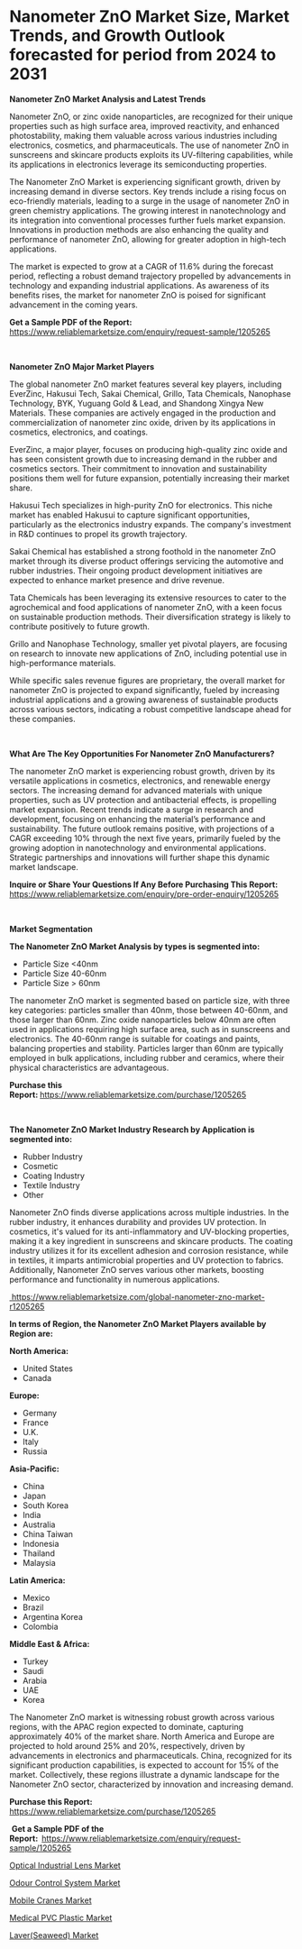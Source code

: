 <p><h1>Nanometer ZnO Market Size, Market Trends, and Growth Outlook forecasted for period from 2024 to 2031</h1></p><p><strong>Nanometer ZnO Market Analysis and Latest Trends</strong></p>
<p><p>Nanometer ZnO, or zinc oxide nanoparticles, are recognized for their unique properties such as high surface area, improved reactivity, and enhanced photostability, making them valuable across various industries including electronics, cosmetics, and pharmaceuticals. The use of nanometer ZnO in sunscreens and skincare products exploits its UV-filtering capabilities, while its applications in electronics leverage its semiconducting properties.</p><p>The Nanometer ZnO Market is experiencing significant growth, driven by increasing demand in diverse sectors. Key trends include a rising focus on eco-friendly materials, leading to a surge in the usage of nanometer ZnO in green chemistry applications. The growing interest in nanotechnology and its integration into conventional processes further fuels market expansion. Innovations in production methods are also enhancing the quality and performance of nanometer ZnO, allowing for greater adoption in high-tech applications.</p><p>The market is expected to grow at a CAGR of 11.6% during the forecast period, reflecting a robust demand trajectory propelled by advancements in technology and expanding industrial applications. As awareness of its benefits rises, the market for nanometer ZnO is poised for significant advancement in the coming years.</p></p>
<p><strong>Get a Sample PDF of the Report:&nbsp;</strong> <a href="https://www.reliablemarketsize.com/enquiry/request-sample/1205265?utm_campaign=1131&utm_medium=2&utm_source=Github&utm_content=ia&utm_term=16102024&utm_id=nanometer-zno">https://www.reliablemarketsize.com/enquiry/request-sample/1205265</a></p>
<p>&nbsp;</p>
<p><strong>Nanometer ZnO Major Market Players</strong></p>
<p><p>The global nanometer ZnO market features several key players, including EverZinc, Hakusui Tech, Sakai Chemical, Grillo, Tata Chemicals, Nanophase Technology, BYK, Yuguang Gold & Lead, and Shandong Xingya New Materials. These companies are actively engaged in the production and commercialization of nanometer zinc oxide, driven by its applications in cosmetics, electronics, and coatings.</p><p>EverZinc, a major player, focuses on producing high-quality zinc oxide and has seen consistent growth due to increasing demand in the rubber and cosmetics sectors. Their commitment to innovation and sustainability positions them well for future expansion, potentially increasing their market share.</p><p>Hakusui Tech specializes in high-purity ZnO for electronics. This niche market has enabled Hakusui to capture significant opportunities, particularly as the electronics industry expands. The company's investment in R&D continues to propel its growth trajectory.</p><p>Sakai Chemical has established a strong foothold in the nanometer ZnO market through its diverse product offerings servicing the automotive and rubber industries. Their ongoing product development initiatives are expected to enhance market presence and drive revenue.</p><p>Tata Chemicals has been leveraging its extensive resources to cater to the agrochemical and food applications of nanometer ZnO, with a keen focus on sustainable production methods. Their diversification strategy is likely to contribute positively to future growth.</p><p>Grillo and Nanophase Technology, smaller yet pivotal players, are focusing on research to innovate new applications of ZnO, including potential use in high-performance materials.</p><p>While specific sales revenue figures are proprietary, the overall market for nanometer ZnO is projected to expand significantly, fueled by increasing industrial applications and a growing awareness of sustainable products across various sectors, indicating a robust competitive landscape ahead for these companies.</p></p>
<p>&nbsp;</p>
<p><strong>What Are The Key Opportunities For Nanometer ZnO Manufacturers?</strong></p>
<p><p>The nanometer ZnO market is experiencing robust growth, driven by its versatile applications in cosmetics, electronics, and renewable energy sectors. The increasing demand for advanced materials with unique properties, such as UV protection and antibacterial effects, is propelling market expansion. Recent trends indicate a surge in research and development, focusing on enhancing the material’s performance and sustainability. The future outlook remains positive, with projections of a CAGR exceeding 10% through the next five years, primarily fueled by the growing adoption in nanotechnology and environmental applications. Strategic partnerships and innovations will further shape this dynamic market landscape.</p></p>
<p><strong>Inquire or Share Your Questions If Any Before Purchasing This Report:</strong> <a href="https://www.reliablemarketsize.com/enquiry/pre-order-enquiry/1205265?utm_campaign=1131&utm_medium=2&utm_source=Github&utm_content=ia&utm_term=16102024&utm_id=nanometer-zno">https://www.reliablemarketsize.com/enquiry/pre-order-enquiry/1205265</a></p>
<p>&nbsp;</p>
<p><strong>Market Segmentation</strong></p>
<p><strong>The Nanometer ZnO Market Analysis by types is segmented into:</strong></p>
<p><ul><li>Particle Size <40nm</li><li>Particle Size 40-60nm</li><li>Particle Size > 60nm</li></ul></p>
<p><p>The nanometer ZnO market is segmented based on particle size, with three key categories: particles smaller than 40nm, those between 40-60nm, and those larger than 60nm. Zinc oxide nanoparticles below 40nm are often used in applications requiring high surface area, such as in sunscreens and electronics. The 40-60nm range is suitable for coatings and paints, balancing properties and stability. Particles larger than 60nm are typically employed in bulk applications, including rubber and ceramics, where their physical characteristics are advantageous.</p></p>
<p><strong>Purchase this Report:&nbsp;</strong><a href="https://www.reliablemarketsize.com/purchase/1205265?utm_campaign=1131&utm_medium=2&utm_source=Github&utm_content=ia&utm_term=16102024&utm_id=nanometer-zno">https://www.reliablemarketsize.com/purchase/1205265</a></p>
<p>&nbsp;</p>
<p><strong>The Nanometer ZnO Market Industry Research by Application is segmented into:</strong></p>
<p><ul><li>Rubber Industry</li><li>Cosmetic</li><li>Coating Industry</li><li>Textile Industry</li><li>Other</li></ul></p>
<p><p>Nanometer ZnO finds diverse applications across multiple industries. In the rubber industry, it enhances durability and provides UV protection. In cosmetics, it's valued for its anti-inflammatory and UV-blocking properties, making it a key ingredient in sunscreens and skincare products. The coating industry utilizes it for its excellent adhesion and corrosion resistance, while in textiles, it imparts antimicrobial properties and UV protection to fabrics. Additionally, Nanometer ZnO serves various other markets, boosting performance and functionality in numerous applications.</p></p>
<p><a href="https://www.reliablemarketsize.com/global-nanometer-zno-market-r1205265?utm_campaign=1131&utm_medium=2&utm_source=Github&utm_content=ia&utm_term=16102024&utm_id=nanometer-zno">&nbsp;https://www.reliablemarketsize.com/global-nanometer-zno-market-r1205265</a></p>
<p><strong>In terms of Region, the Nanometer ZnO Market Players available by Region are:</strong></p>
<p>
    <p> <strong> North America: </strong>
        <ul>
            <li>United States</li>
            <li>Canada</li>
        </ul>
        </p> 
    <p> <strong> Europe: </strong>
        <ul>
            <li>Germany</li>
            <li>France</li>
            <li>U.K.</li>
            <li>Italy</li>
            <li>Russia</li>
        </ul>
        </p> 
    <p> <strong> Asia-Pacific: </strong>
        <ul>
            <li>China</li>
            <li>Japan</li>
            <li>South Korea</li>
            <li>India</li>
            <li>Australia</li>
            <li>China Taiwan</li>
            <li>Indonesia</li>
            <li>Thailand</li>
            <li>Malaysia</li>
        </ul>
        </p> 
    <p> <strong> Latin America: </strong>
        <ul>
            <li>Mexico</li>
            <li>Brazil</li>
            <li>Argentina Korea</li>
            <li>Colombia</li>
        </ul>
        </p> 
    <p> <strong> Middle East & Africa: </strong>
        <ul>
            <li>Turkey</li>
            <li>Saudi</li>
            <li>Arabia</li>
            <li>UAE</li>
            <li>Korea</li>
        </ul>
    </p>
    </p>
<p><p>The Nanometer ZnO market is witnessing robust growth across various regions, with the APAC region expected to dominate, capturing approximately 40% of the market share. North America and Europe are projected to hold around 25% and 20%, respectively, driven by advancements in electronics and pharmaceuticals. China, recognized for its significant production capabilities, is expected to account for 15% of the market. Collectively, these regions illustrate a dynamic landscape for the Nanometer ZnO sector, characterized by innovation and increasing demand.</p></p>
<p><strong>Purchase this Report: </strong><a href="https://www.reliablemarketsize.com/purchase/1205265?utm_campaign=1131&utm_medium=2&utm_source=Github&utm_content=ia&utm_term=16102024&utm_id=nanometer-zno">https://www.reliablemarketsize.com/purchase/1205265</a></p>
<p>&nbsp;<strong>Get a Sample PDF of the Report:&nbsp;&nbsp;</strong><a href="https://www.reliablemarketsize.com/enquiry/request-sample/1205265?utm_campaign=1131&utm_medium=2&utm_source=Github&utm_content=ia&utm_term=16102024&utm_id=nanometer-zno">https://www.reliablemarketsize.com/enquiry/request-sample/1205265</a></p>
<p><strong></strong></p>
<p><p><a href="https://github.com/cecilebbruhter/Market-Research-Report-List-1/blob/main/optical-industrial-lens-market.md?utm_campaign=1131&utm_medium=2&utm_source=Github&utm_content=ia&utm_term=16102024&utm_id=nanometer-zno">Optical Industrial Lens Market</a></p><p><a href="https://issuu.com/reportprime-2/docs/odour-control-system-market-size-20_2ab3b1b55c2d98?utm_campaign=1131&utm_medium=2&utm_source=Github&utm_content=ia&utm_term=16102024&utm_id=nanometer-zno">Odour Control System Market</a></p><p><a href="https://issuu.com/reportprime-2/docs/mobile-cranes-market-size-2030.pptx_5e83fea2f3d946?utm_campaign=1131&utm_medium=2&utm_source=Github&utm_content=ia&utm_term=16102024&utm_id=nanometer-zno">Mobile Cranes Market</a></p><p><a href="https://github.com/nekolalrclippo/Market-Research-Report-List-1/blob/main/medical-pvc-plastic-market.md?utm_campaign=1131&utm_medium=2&utm_source=Github&utm_content=ia&utm_term=16102024&utm_id=nanometer-zno">Medical PVC Plastic Market</a></p><p><a href="https://www.linkedin.com/pulse/laverseaweed-market-pulse-86-expansion-blueprint-2024-2031-8nlfc?trk=public_post_embed_feed-article-content&utm_campaign=1131&utm_medium=2&utm_source=Github&utm_content=ia&utm_term=16102024&utm_id=nanometer-zno">Laver(Seaweed) Market</a></p></p>